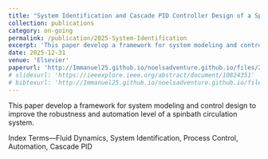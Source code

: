 ```yaml
---
title: "System Identification and Cascade PID Controller Design of a Spinbath Circulation Process"
collection: publications
category: on-going
permalink: /publication/2025-System-Identification
excerpt: 'This paper develop a framework for system modeling and control design to improve the robustness and automation level of a spinbath circulation system. '
date: 2025-12-31
venue: 'Elsevier'
paperurl: 'http://Immanuel25.github.io/noelsadventure.github.io/files/2025-System-Identification.pdf'
# slidesurl: 'https://ieeexplore.ieee.org/abstract/document/10824351'
# bibtexurl: 'http://Immanuel25.github.io/noelsadventure.github.io/files/2025-System-Identification.bib'
---
```

This paper develop a framework for system modeling and control design to improve the robustness and automation level of a spinbath circulation system. 
<!-- The system modeling use grey-box modeling method, each system component is initially modeled using a first-principles approach, then the resulting equations are linearized and approximated as transfer function. 
System identification based on historical data is then performed to each dynamic component model, with initial estimates obtained through graphical inspection. 
These component models are subsequently integrated to form a unified input-output system model representation.
These estimates are then refined using nonlinear optimization and shows a fitting accuracy of 86.69\% on the system model. 
Three control configurations for head tank level are designed: (i) single-loop (current system), (ii) conventional cascade, and (iii) summed-setpoint cascade.
Simulations show that the fully-automatic summed-setpoint cascade configurations achieves a 28.58\% reduction in peak error and 40.30\% reduction in integral absolute error compared to semi-automatic single-loop configurations, significantly improving control accuracy and performance. -->

Index Terms—Fluid Dynamics, System Identification, Process Control, Automation, Cascade PID 